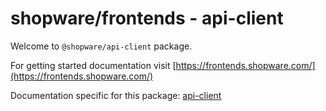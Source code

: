 # shopware/frontends - api-client

Welcome to `@shopware/api-client` package.

For getting started documentation visit [https://frontends.shopware.com/](https://frontends.shopware.com/)

Documentation specific for this package: [api-client](https://frontends.shopware.com/packages/api-client.html)
